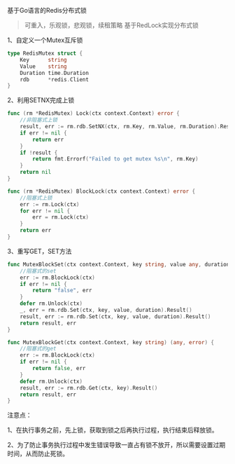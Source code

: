 基于Go语言的Redis分布式锁
> 可重入，乐观锁，悲观锁，续租策略
> 基于RedLock实现分布式锁



1、自定义一个Mutex互斥锁
```go
type RedisMutex struct {
	Key      string
	Value    string
	Duration time.Duration
	rdb      *redis.Client
}
```
2、利用SETNX完成上锁
```go
func (rm *RedisMutex) Lock(ctx context.Context) error {
	//非阻塞式上锁
	result, err := rm.rdb.SetNX(ctx, rm.Key, rm.Value, rm.Duration).Result()
	if err != nil {
		return err
	}
	if !result {
		return fmt.Errorf("Failed to get mutex %s\n", rm.Key)
	}
	return nil
}
```
```go
func (rm *RedisMutex) BlockLock(ctx context.Context) error {
	//阻塞式上锁
	err := rm.Lock(ctx)
	for err != nil {
		err = rm.Lock(ctx)
	}
	return err
}
```
3、重写GET，SET方法
```go
func MutexBlockSet(ctx context.Context, key string, value any, duration time.Duration) (string, error) {
	//阻塞式的set
	err := rm.BlockLock(ctx)
	if err != nil {
		return "false", err
	}
	defer rm.Unlock(ctx)
	_, err = rm.rdb.Set(ctx, key, value, duration).Result()
	result, err := rm.rdb.Set(ctx, key, value, duration).Result()
	return result, err
}
```

```go
func MutexBlockGet(ctx context.Context, key string) (any, error) {
	//阻塞式的get
	err := rm.BlockLock(ctx)
	if err != nil {
		return false, err
	}
	defer rm.Unlock(ctx)
	result, err := rm.rdb.Get(ctx, key).Result()
	return result, err
}
```

注意点：

1、在执行事务之前，先上锁，获取到锁之后再执行过程，执行结束后释放锁。

2、为了防止事务执行过程中发生错误导致一直占有锁不放开，所以需要设置过期时间，从而防止死锁。